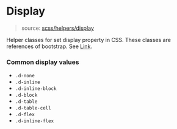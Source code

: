# Display

> source:  [scss/helpers/display](../../src/scss/helpers/_display.scss)

Helper classes for set display property in CSS. These classes are references of bootstrap. See [Link](https://getbootstrap.com/docs/4.0/utilities/display/).

### Common display values

- `.d-none`
- `.d-inline`
- `.d-inline-block`
- `.d-block`
- `.d-table`
- `.d-table-cell`
- `.d-flex`
- `.d-inline-flex`
